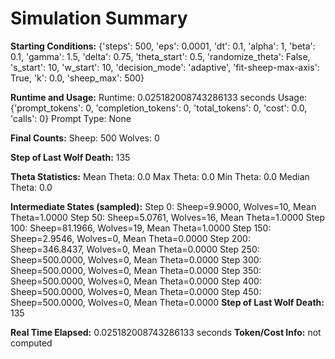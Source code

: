 # Simulation Summary

**Starting Conditions:**
{'steps': 500, 'eps': 0.0001, 'dt': 0.1, 'alpha': 1, 'beta': 0.1, 'gamma': 1.5, 'delta': 0.75, 'theta_start': 0.5, 'randomize_theta': False, 's_start': 10, 'w_start': 10, 'decision_mode': 'adaptive', 'fit-sheep-max-axis': True, 'k': 0.0, 'sheep_max': 500}

**Runtime and Usage:**
Runtime: 0.025182008743286133 seconds
Usage: {'prompt_tokens': 0, 'completion_tokens': 0, 'total_tokens': 0, 'cost': 0.0, 'calls': 0}
Prompt Type: None

**Final Counts:**
Sheep: 500
Wolves: 0

**Step of Last Wolf Death:**
135

**Theta Statistics:**
Mean Theta: 0.0
Max Theta: 0.0
Min Theta: 0.0
Median Theta: 0.0

**Intermediate States (sampled):**
Step 0: Sheep=9.9000, Wolves=10, Mean Theta=1.0000
Step 50: Sheep=5.0761, Wolves=16, Mean Theta=1.0000
Step 100: Sheep=81.1966, Wolves=19, Mean Theta=1.0000
Step 150: Sheep=2.9546, Wolves=0, Mean Theta=0.0000
Step 200: Sheep=346.8437, Wolves=0, Mean Theta=0.0000
Step 250: Sheep=500.0000, Wolves=0, Mean Theta=0.0000
Step 300: Sheep=500.0000, Wolves=0, Mean Theta=0.0000
Step 350: Sheep=500.0000, Wolves=0, Mean Theta=0.0000
Step 400: Sheep=500.0000, Wolves=0, Mean Theta=0.0000
Step 450: Sheep=500.0000, Wolves=0, Mean Theta=0.0000
**Step of Last Wolf Death:** 135

**Real Time Elapsed:** 0.025182008743286133 seconds
**Token/Cost Info:** not computed